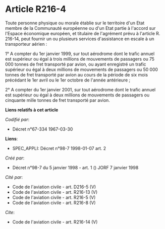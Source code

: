 # Article R216-4

Toute personne physique ou morale établie sur le territoire d'un Etat membre de la Communauté européenne ou d'un Etat partie
à l'accord sur l'Espace économique européen, et titulaire de l'agrément prévu à l'article R. 216-14, peut fournir un ou
plusieurs services d'assistance en escale à un transporteur aérien : 

1° A compter du 1er janvier 1999, sur tout aérodrome dont le trafic annuel est supérieur ou égal à trois millions de
mouvements de passagers ou 75 000 tonnes de fret transporté par avion, ou ayant enregistré un trafic supérieur ou égal à deux
millions de mouvements de passagers ou 50 000 tonnes de fret transporté par avion au cours de la période de six mois
précédant le 1er avril ou le 1er octobre de l'année antérieure ; 

2° A compter du 1er janvier 2001, sur tout aérodrome dont le trafic annuel est supérieur ou égal à deux millions de
mouvements de passagers ou cinquante mille tonnes de fret transporté par avion.

**Liens relatifs à cet article**

_Codifié par_:

  - Décret n°67-334 1967-03-30

**Liens**:

  - SPEC_APPLI: Décret n°98-7 1998-01-07 art. 2

_Créé par_:

  - Décret n°98-7 du 5 janvier 1998 - art. 1 () JORF 7 janvier 1998

_Cité par_:

  - Code de l'aviation civile - art. D216-5 (V)
  - Code de l'aviation civile - art. R216-13 (V)
  - Code de l'aviation civile - art. R216-5 (V)
  - Code de l'aviation civile - art. R216-8 (V)

_Cite_:

  - Code de l'aviation civile - art. R216-14 (V)
